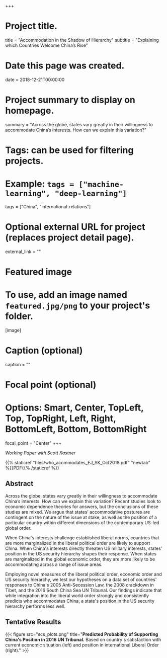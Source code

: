 +++
# Project title.
title = "Accommodation in the Shadow of Hierarchy"
subtitle = "Explaining which Countries Welcome China’s Rise"

# Date this page was created.
date = 2018-12-21T00:00:00

# Project summary to display on homepage.
summary = "Across the globe, states vary greatly in their willingness to accommodate China’s interests. How can we explain this variation?"

# Tags: can be used for filtering projects.
# Example: `tags = ["machine-learning", "deep-learning"]`
tags = ["China", "international-relations"]

# Optional external URL for project (replaces project detail page).
external_link = ""

# Featured image
# To use, add an image named `featured.jpg/png` to your project's folder. 
[image]
  # Caption (optional)
  caption = ""

  # Focal point (optional)
  # Options: Smart, Center, TopLeft, Top, TopRight, Left, Right, BottomLeft, Bottom, BottomRight
  focal_point = "Center"
+++

*Working Paper with Scott Kastner*

{{% staticref "files/who_acommodates_EJ_SK_Oct2018.pdf" "newtab" %}}PDF{{% /staticref %}} 

## Abstract

Across the globe, states vary greatly in their willingness to accommodate China’s interests. How can we explain this variation? Recent studies look to economic dependence theories for answers, but the conclusions of these studies are mixed. We argue that states’ accommodative postures are contingent on the nature of the issue at stake, as well as the position of a particular country within different dimensions of the contemporary US-led global order. 

When China's interests challenge established liberal norms, countries that are more marginalized in the liberal political order are likely to support China. When China's interests directly threaten US military interests, states' position in the US security hierarchy shapes their response. When states are marginalized in the global economic order, they are more likely to be accommodating across a range of issue areas.  

Employing novel measures of the liberal political order, economic order and US security hierarchy, we test our hypotheses on a data set of countries' responses to China's 2005 Anti-Secession Law, the 2008 crackdown in Tibet, and the 2016 South China Sea UN Tribunal. Our findings indicate that while integration into the liberal world order strongly and consistently predicts who accommodates China, a state's position in the US security hierarchy performs less well.

## Tentative Results

{{< figure src="scs_plots.png" title="<strong>Predicted Probability of Supporting China's Position in 2016 UN Tribunal.</strong> Based on country's satisfaction with current economic situation (left) and position in international Liberal Order (right)." >}}